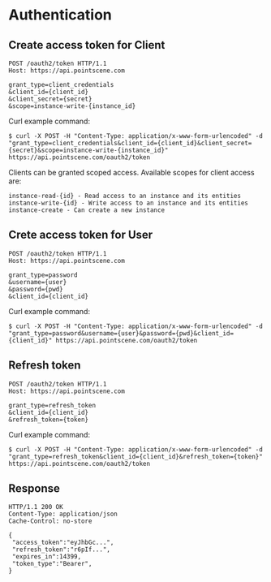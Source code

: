 # Authentication
## Create access token for Client
```
POST /oauth2/token HTTP/1.1
Host: https://api.pointscene.com
 
grant_type=client_credentials
&client_id={client_id}
&client_secret={secret}
&scope=instance-write-{instance_id}
```

Curl example command:
```
$ curl -X POST -H "Content-Type: application/x-www-form-urlencoded" -d "grant_type=client_credentials&client_id={client_id}&client_secret={secret}&scope=instance-write-{instance_id}" https://api.pointscene.com/oauth2/token
```

Clients can be granted scoped access. Available scopes for client access are:
```
instance-read-{id} - Read access to an instance and its entities
instance-write-{id} - Write access to an instance and its entities
instance-create - Can create a new instance
```

## Crete access token for User
```
POST /oauth2/token HTTP/1.1
Host: https://api.pointscene.com
 
grant_type=password
&username={user}
&password={pwd}
&client_id={client_id}
```

Curl example command:

``` 
$ curl -X POST -H "Content-Type: application/x-www-form-urlencoded" -d "grant_type=password&username={user}&password={pwd}&client_id={client_id}" https://api.pointscene.com/oauth2/token
```

## Refresh token
```
POST /oauth2/token HTTP/1.1
Host: https://api.pointscene.com
 
grant_type=refresh_token
&client_id={client_id}
&refresh_token={token}
```

Curl example command:
```
$ curl -X POST -H "Content-Type: application/x-www-form-urlencoded" -d "grant_type=refresh_token&client_id={client_id}&refresh_token={token}" https://api.pointscene.com/oauth2/token
```

## Response

```
HTTP/1.1 200 OK
Content-Type: application/json
Cache-Control: no-store
 
{
 "access_token":"eyJhbGc...",
 "refresh_token":"r6pIf...",
 "expires_in":14399,
 "token_type":"Bearer",
}
```